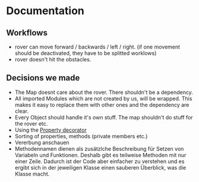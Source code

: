 # Documentation

## Workflows

* rover can move forward / backwards / left / right. (if one movement should be deactivated, they have to be splitted worklows)
* rover doesn't hit the obstacles.

## Decisions we made

* The Map doesnt care about the rover. There shouldn't be a dependency.
* All imported Modules which are not created by us, will be wrapped. This makes it easy to replace them with other ones and the dependency are clear.
* Every Object should handle it's own stuff. The map shouldn't do stuff for the rover etc.
* Using the [Property decorator]
* Sorting of properties, methods (private members etc.)
* Vererbung anschauen
* Methodennamen dienen als zusätzlche Beschreibung für Setzen von Variabeln und Funktionen. Deshalb gibt es teilweise Methoden mit nur einer Zeile. Dadurch
ist der Code aber einfacher zu verstehen und es ergibt sich in der jeweiligen Klasse einen sauberen Überblick, was die Klasse macht.

[Property decorator]: [https://www.programiz.com/python-programming/property]
